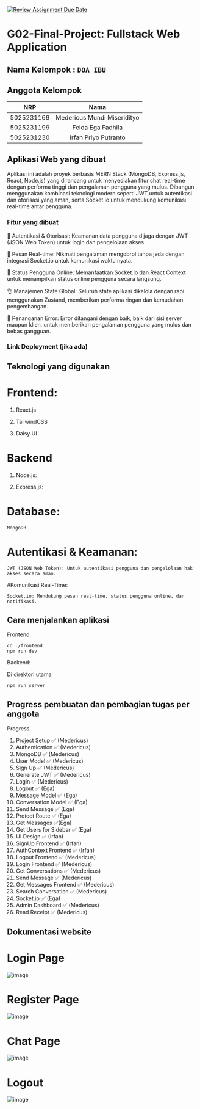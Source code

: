 [![Review Assignment Due Date](https://classroom.github.com/assets/deadline-readme-button-22041afd0340ce965d47ae6ef1cefeee28c7c493a6346c4f15d667ab976d596c.svg)](https://classroom.github.com/a/K32wTABb)
# G02-Final-Project: Fullstack Web Application

## Nama Kelompok : `DOA IBU`

## Anggota Kelompok
| NRP | Nama |
|:-----------:|:--------:|
| 5025231169  | Medericus Mundi Miseridityo |
| 5025231199  | Felda Ega Fadhila  |
| 5025231230  | Irfan Priyo Putranto  |

## Aplikasi Web yang dibuat

Aplikasi ini adalah proyek berbasis MERN Stack (MongoDB, Express.js, React, Node.js) yang dirancang untuk menyediakan fitur chat real-time dengan performa tinggi dan pengalaman pengguna yang mulus. Dibangun menggunakan kombinasi teknologi modern seperti JWT untuk autentikasi dan otorisasi yang aman, serta Socket.io untuk mendukung komunikasi real-time antar pengguna. 


### Fitur yang dibuat

🎃 Autentikasi & Otorisasi: Keamanan data pengguna dijaga dengan JWT (JSON Web Token) untuk login dan pengelolaan akses.

👾 Pesan Real-time: Nikmati pengalaman mengobrol tanpa jeda dengan integrasi Socket.io untuk komunikasi waktu nyata.

🚦 Status Pengguna Online: Memanfaatkan Socket.io dan React Context untuk menampilkan status online pengguna secara langsung.

👌 Manajemen State Global: Seluruh state aplikasi dikelola dengan rapi menggunakan Zustand, memberikan performa ringan dan kemudahan pengembangan.

🐞 Penanganan Error: Error ditangani dengan baik, baik dari sisi server maupun klien, untuk memberikan pengalaman pengguna yang mulus dan bebas gangguan.

### Link Deployment (jika ada)

## Teknologi yang digunakan

# Frontend:

1. React.js

2. TailwindCSS

3. Daisy UI

# Backend

1. Node.js:

2. Express.js:
   
# Database:
```
MongoDB
```

# Autentikasi & Keamanan:

`JWT (JSON Web Token): Untuk autentikasi pengguna dan pengelolaan hak akses secara aman.`

#Komunikasi Real-Time:

`Socket.io: Mendukung pesan real-time, status pengguna online, dan notifikasi.`

## Cara menjalankan aplikasi

Frontend:

```
cd ./frontend
npm run dev
```

Backend:

Di direktori utama

```
npm run server
```


## Progress pembuatan dan pembagian tugas per anggota

Progress
1. Project Setup ✅ (Medericus)
2. Authentication ✅ (Medericus)
3. MongoDB ✅ (Medericus)
4. User Model ✅ (Medericus)
5. Sign Up ✅ (Medericus)
6. Generate JWT ✅ (Medericus)
7. Login ✅ (Medericus)
8. Logout ✅ (Ega)
9. Message Model ✅ (Ega)
10. Conversation Model ✅ (Ega)
11. Send Message ✅ (Ega)
12. Protect Route ✅ (Ega)
13. Get Messages ✅(Ega)
14. Get Users for Sidebar ✅ (Ega)
15. UI Design ✅ (Irfan)
16. SignUp Frontend ✅ (Irfan)
17. AuthContext Frontend ✅ (Irfan)
18. Logout Frontend ✅ (Medericus)
19. Login Frontend ✅ (Medericus)
20. Get Conversations ✅ (Medericus)
21. Send Message ✅ (Medericus)
22. Get Messages Frontend ✅ (Medericus)
23. Search Conversation ✅ (Medericus)
24. Socket.io ✅ (Ega)
25. Admin Dashboard ✅ (Medericus)
26. Read Receipt ✅ (Medericus)

## Dokumentasi website

# Login Page

![image](https://github.com/user-attachments/assets/d8c88f96-a693-4ba3-b9db-5b2e14669ee3)


# Register Page

![image](https://github.com/user-attachments/assets/d1cc5763-107e-45a4-9569-829f9c710e79)


# Chat Page

![image](https://github.com/user-attachments/assets/26d953ab-ce48-4883-91e9-b6bb22a90e35)

# Logout

![image](https://github.com/user-attachments/assets/e47f2c39-1014-42ea-b9f7-13f7f5c86fd9)




